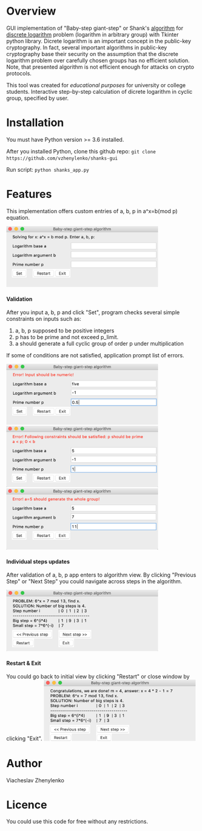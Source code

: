 # Overview
GUI implementation of "Baby-step giant-step" or Shank's [algorithm](https://en.wikipedia.org/wiki/Baby-step_giant-step) for [discrete logarithm](https://en.wikipedia.org/wiki/Discrete_logarithm) 
problem (logarithm in arbitrary group) with Tkinter python library. Dicrete logarithm is an important concept in the public-key cryptography. 
In fact, several important algorithms in public-key cryptography base their security on the assumption 
that the discrete logarithm problem over carefully chosen groups has no efficient solution. 
Note, that presented algorithm is not efficient enough for attacks on crypto protocols.

This tool was created for *educational purposes* for university or college students. 
Interactive step-by-step calculation of dicrete logarithm in cyclic group, specified by user. 

# Installation
You must have Python version >= 3.6 installed.

After you installed Python, clone this github repo:
`git clone https://github.com/vzhenylenko/shanks-gui` 

Run script:
`python shanks_app.py`

# Features
This implementation offers custom entries of a, b, p in a^x=b(mod p) equation.

<img src="images/start.png" width="400"/> 

#### Validation
After you input a, b, p and click "Set", program checks several simple constraints on inputs such as:
1. a, b, p supposed to be positive integers
2. p  has to be prime and not exceed p_limit.
3. a should generate a full cyclic group of order p under multiplication

If some of conditions are not satisfied, application prompt list of errors.

<img src="images/input_val_1.png" width="400"/> 
<img src="images/input_val_2.png" width="400"/> 
<img src="images/input_val_3.png" width="400"/> 

#### Individual steps updates
After validation of a, b, p app enters to algorithm view. By clicking "Previous Step" or
"Next Step" you could navigate across steps in the algorithm.

<img src="images/algo.png" width="400"/> 

#### Restart & Exit
You could go back to initial view by clicking "Restart" or close window by clicking "Exit".
<img src="images/finish.png" width="400"/> 

# Author
Viacheslav Zhenylenko

# Licence
You could use this code for free without any restrictions.

